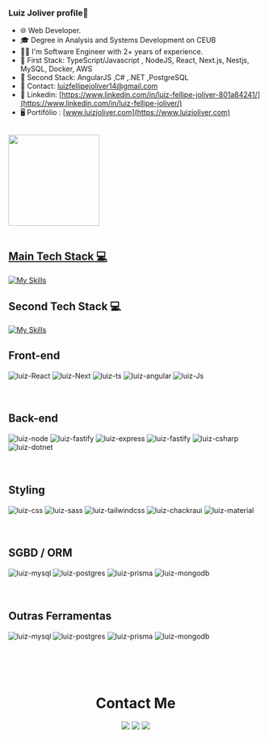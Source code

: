 ### Luiz Joliver profile👋
- 🌐 Web Developer.
- 🎓 Degree in Analysis and Systems Development on CEUB
- 👨‍💻 I'm Software Engineer with 2+ years of experience.
- 💚 First Stack: TypeScript/Javascript , NodeJS, React, Next.js, Nestjs, MySQL, Docker, AWS 
- 💙 Second Stack: AngularJS ,C# ,.NET ,PostgreSQL
- 📧 Contact: luizfellipejoliver14@gmail.com  
- 📮 Linkedin: [https://www.linkedin.com/in/luiz-fellipe-joliver-801a84241/](https://www.linkedin.com/in/luiz-fellipe-joliver/)
- 🖥️ Portifólio : [www.luizjoliver.com](https://www.luizjoliver.com)
##
<div>
  <a href="https://github.com/luizjoliver">
  <img height="180em" src="https://github-readme-stats.vercel.app/api?username=LuizJoliver&show_icons=true&theme=dark&include_all_commits=true&count_private=true"/>
</div>
<br/>
  </div>

   <h2>Main Tech Stack 💻</h2>
  <div style="display: inline_block">
   
   [![My Skills](https://skillicons.dev/icons?i=react,next,nodejs,nest,aws,typescript,postgres,tailwind,prisma&perline=3)](https://skillicons.dev)
</div>

 <h2>Second Tech Stack 💻</h2>
  <div style="display: inline_block">
   
   [![My Skills](https://skillicons.dev/icons?i=angular,mysql,cs,dotnet,mongodb,sass&perline=3)](https://skillicons.dev)
</div>

  <h2> Front-end </h2>
<div style="display: inline_block">
  <img align="center" alt="luiz-React"  src="https://img.shields.io/badge/React-20232A?style=for-the-badge&logo=react&logoColor=61DAFB">
  <img align="center" alt="luiz-Next"  src="https://img.shields.io/badge/next%20js-000000?style=for-the-badge&logo=nextdotjs&logoColor=white">
  <img align="center" alt="luiz-ts"  src="https://img.shields.io/badge/TypeScript-007ACC?style=for-the-badge&logo=typescript&logoColor=white">
  <img align="center" alt="luiz-angular"  src="https://img.shields.io/badge/Angular-DD0031?style=for-the-badge&logo=angular&logoColor=white">
  <img align="center" alt="luiz-Js"  src="https://img.shields.io/badge/JavaScript-323330?style=for-the-badge&logo=javascript&logoColor=F7DF1E">
  
</div>
<br/>
<br/>
<h2> Back-end </h2>
<div style="display: inline_block">
 
  <img align="center" alt="luiz-node"  src="https://img.shields.io/badge/Node%20js-339933?style=for-the-badge&logo=nodedotjs&logoColor=white">
  <img align="center" alt="luiz-fastify"  src="https://img.shields.io/badge/nestjs-E0234E?style=for-the-badge&logo=nestjs&logoColor=white">
  <img align="center" alt="luiz-express" src="https://img.shields.io/badge/Express%20js-000000?style=for-the-badge&logo=express&logoColor=white">
  <img align="center" alt="luiz-fastify"  src="https://img.shields.io/badge/fastify-202020?style=for-the-badge&logo=fastify&logoColor=white">
  <img align="center" alt="luiz-csharp"  src="https://img.shields.io/badge/C%23-239120?style=for-the-badge&logo=csharp&logoColor=white">
  <img align="center" alt="luiz-dotnet"  src="https://img.shields.io/badge/.NET-512BD4?style=for-the-badge&logo=.net&logoColor=white">
</div>
<br/>
<br/>
<h2> Styling </h2>
<div style="display: inline_block">
  <img align="center" alt="luiz-css"  src="https://img.shields.io/badge/CSS3-1572B6?style=for-the-badge&logo=css3&logoColor=white">
  <img align="center" alt="luiz-sass"  src="https://img.shields.io/badge/Sass-CC6699?style=for-the-badge&logo=sass&logoColor=white">
  <img align="center" alt="luiz-tailwindcss" src="https://img.shields.io/badge/Tailwind_CSS-38B2AC?style=for-the-badge&logo=tailwind-css&logoColor=white">
  <img align="center" alt="luiz-chackraui" src="https://img.shields.io/badge/Chakra--UI-319795?style=for-the-badge&logo=chakra-ui&logoColor=white">
   <img align="center" alt="luiz-material" src="https://img.shields.io/badge/shadcn%2Fui-000000?style=for-the-badge&logo=shadcnui&logoColor=white">
 

</div>
<br/>
<br/>
</div>
<h2> SGBD / ORM </h2>
<div style="display: inline_block">
  <img align="center" alt="luiz-mysql"  src="https://img.shields.io/badge/MySQL-005C84?style=for-the-badge&logo=mysql&logoColor=white">
  <img align="center" alt="luiz-postgres"  src="https://img.shields.io/badge/PostgreSQL-316192?style=for-the-badge&logo=postgresql&logoColor=white">
  <img align="center" alt="luiz-prisma"  src="https://img.shields.io/badge/Prisma-3982CE?style=for-the-badge&logo=Prisma&logoColor=white">
  <img align="center" alt="luiz-mongodb"  src="https://img.shields.io/badge/MongoDB-4EA94B?style=for-the-badge&logo=mongodb&logoColor=white">
</div>
<br/>
<br/>

<h2> Outras Ferramentas </h2>
<div style="display: inline_block">
  <img align="center" alt="luiz-mysql"  src="https://img.shields.io/badge/GIT-E44C30?style=for-the-badge&logo=git&logoColor=white">
  <img align="center" alt="luiz-postgres"  src="https://img.shields.io/badge/Docker-2CA5E0?style=for-the-badge&logo=docker&logoColor=white">
  <img align="center" alt="luiz-prisma"  src="https://img.shields.io/badge/Amazon_AWS-FF9900?style=for-the-badge&logo=amazonaws&logoColor=white">
  <img align="center" alt="luiz-mongodb"  src="https://img.shields.io/badge/Jest-C21325?style=for-the-badge&logo=jest&logoColor=white">
</div>




  
<br/>
<br/>
<br/>
<br/>
<h1 align="center" >Contact Me</h1>
 
 <div align="center">
  <a href="https://www.linkedin.com/in/luiz-fellipe-joliver-801a84241/" target="_blank"><img src="https://img.shields.io/badge/-LinkedIn-%230077B5?style=for-the-badge&logo=linkedin&logoColor=white" target="_blank"></a> 
 <a href = "mailto:luizfellipejoliver14@gmail.com"><img src="https://img.shields.io/badge/Gmail-D14836?style=for-the-badge&logo=gmail&logoColor=white" target="_blank"></a>
   <a href = "https://www.luizjoliver.com"><img src="https://img.shields.io/badge/Portfolio-255E63?style=for-the-badge&logo=About.me&logoColor=white" target="_blank"></a>
 </div>
  




